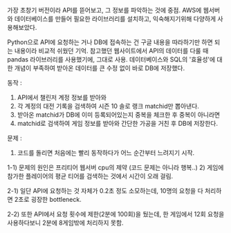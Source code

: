 가장 초창기 버전이라 API를 뜯어보고, 그 정보를 파악하는 것에 중점.
AWS에 웹서버와 데이터베이스를 만들어 필요한 라이브러리를 설치하고, 익숙해지기위해 다양하게 사용해보았다.

Python으로 API에 요청하는 거나 DB에 접속하는 건 구글 내용을 따라하기만 하면 되는 내용이라 비교적 쉬웠던 기억.
참고했던 웹사이트에서 API의 데이터를 다룰 때 pandas 라이브러리를 사용했기에, 그대로 사용.
데이터베이스와 SQL의 '효율성'에 대한 개념이 부족하여 받아온 데이터를 큰 수정 없이 바로 DB에 저장했다.

동작 : 
1) API에서 챌린저 계정 정보를 받아와
2) 각 계정의 대전 기록을 검색하여 시즌 10 솔로 랭크 matchid만 뽑아낸다.
3) 받아온 matchid가 DB에 이미 등록되어있는지 중복을 체크한 후 중복이 아니라면
4) matchid로 검색하여 게임 정보를 받아와 간단한 가공을 거친 후 DB에 저장한다.

문제 : 
1) 코드를 돌리면 처음에는 빨리 동작하다가 어느 순간부터 느려지기 시작.

1-1) 문제의 원인은 프리티어 웹서버 cpu의 제약 (코드 문제는 아니라 행복..)
2) 게임에 참가한 플레이어의 평균 티어를 검색하는 것에서 시간이 오래 걸림.

2-1) 일단 API에 요청하는 것 자체가 0.2초 정도 소모하는데, 10명의 요청을 다 처리하면 2초로 굉장한 bottleneck.

2-2) 또한 API에서 요청 횟수에 제한(2분에 100회)을 뒀는데, 한 게임에서 12회 요청을 사용하다보니 2분에 8게임밖에 처리하지 못함.
